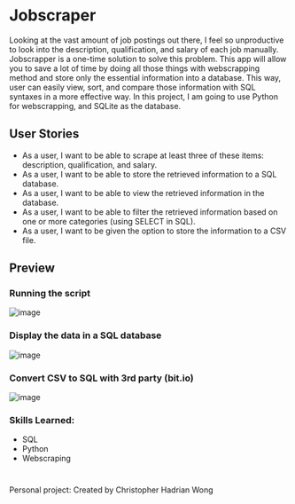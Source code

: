 # Jobscraper
Looking at the vast amount of job postings out there, I feel so unproductive to look into the description, qualification, and salary of each job manually. Jobscrapper is a one-time solution to solve this problem. This app will allow you to save a lot of time by doing all those things with webscrapping method and store only the essential information into a database. This way, user can easily view, sort, and compare those information with SQL syntaxes in a more effective way. In this project, I am going to use Python for webscrapping, and SQLite as the database.

## User Stories
- As a user, I want to be able to scrape at least three of these items: description, qualification, and salary.
- As a user, I want to be able to store the retrieved information to a SQL database.
- As a user, I want to be able to view the retrieved information in the database.
- As a user, I want to be able to filter the retrieved information based on one or more categories (using SELECT in SQL).
- As a user, I want to be given the option to store the information to a CSV file.

## Preview
### Running the script
![image](https://user-images.githubusercontent.com/65900990/166835986-9c713ce5-3296-40a5-bd6b-1e6c666e0e1c.png)
### Display the data in a SQL database
![image](https://user-images.githubusercontent.com/65900990/166836265-a3c8224f-0e12-4a1f-b439-86a124303333.png)
### Convert CSV to SQL with 3rd party (bit.io)
![image](https://user-images.githubusercontent.com/65900990/166836091-7274fffa-ebaf-4703-94fc-444901006b48.png)

### Skills Learned:
* SQL
* Python
* Webscraping

#
Personal project: Created by Christopher Hadrian Wong
